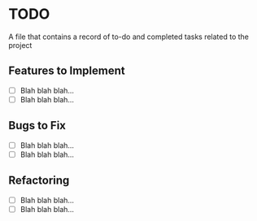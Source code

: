 # TODO
A file that contains a record of to-do and completed tasks related to the project

## Features to Implement
- [ ] Blah blah blah...
- [ ] Blah blah blah...

## Bugs to Fix
- [ ] Blah blah blah...
- [ ] Blah blah blah...

## Refactoring
- [ ] Blah blah blah...
- [ ] Blah blah blah...
